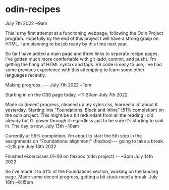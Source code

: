 # odin-recipes

July 7th 2022 ~9am

This is my first attempt at a funcitoning webpage, following the Odin Project program.
Hopefully by the end of this project I will have a strong grasp on HTML.
I am planning to be job ready by this time next year.

So far I have added a main page and three links to seperate recipe pages.
I've gotten much more comfortable with git (add, commit, and push).
I'm getting the hang of HTML syntax and tags.
VS code is easy to use, i've had some previous experience with this attempting to learn some other languages recently.

Making progress. --- July 7th 2022 ~1pm


Starting in on the CSS page today.  ~11:30am July 7th 2022

Made so decent progress, cleaned up my syles.css, learned a lot about it yesterday.
Starting into "Foundations: Block and Inline" (51% completion) on the odin project.
This might be a bit redundant from all the reading I did already but i'll power 
through it regardless just to be sure it's starting to sink in.
The day is now, July 13th ~10am


Currently at 59% completion, i'm about to start the 5th step in the assignments on
"Foundations: alignment" (flexbox)--- going to take a break.  ~2;15 pm July 13th 2022

Finished excercisses 01-06 on flexbox (odin project) -- ~3pm July 14th 2022

So i've made it to 61% of the Foundations section, working on the landing page.
Made some decent progress, getting a bit stuck need a break.
July 16th ~6:15pm
